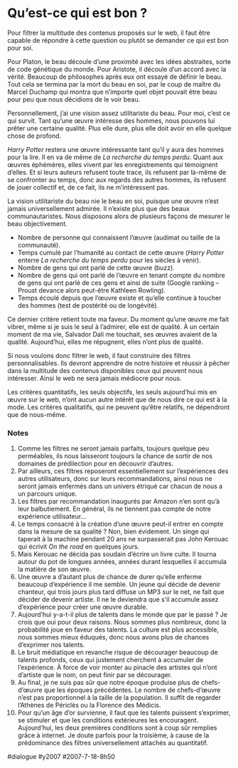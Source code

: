 # Qu’est-ce qui est bon ?

Pour filtrer la multitude des contenus proposés sur le web, il faut être capable de répondre à cette question ou plutôt se demander ce qui est bon pour soi.

Pour Platon, le beau découle d’une proximité avec les idées abstraites, sorte de code génétique du monde. Pour Aristote, il découle d’un accord avec la vérité. Beaucoup de philosophes après eux ont essayé de définir le beau. Tout cela se termina par la mort du beau en soi, par le coup de maître du Marcel Duchamp qui montra que n’importe quel objet pouvait être beau pour peu que nous décidions de le voir beau.

Personnellement, j’ai une vision assez utilitariste du beau. Pour moi, c’est ce qui survit. Tant qu’une œuvre intéresse des hommes, nous pouvons lui prêter une certaine qualité. Plus elle dure, plus elle doit avoir en elle quelque chose de profond.

*Harry Potter* restera une œuvre intéressante tant qu’il y aura des hommes pour la lire. Il en va de même de *La recherche du temps perdu*. Quant aux œuvres éphémères, elles vivent par les enregistrements qui témoignent d’elles. Et si leurs auteurs refusent toute trace, ils refusent par là-même de se confronter au temps, donc aux regards des autres hommes, ils refusent de jouer collectif et, de ce fait, ils ne m’intéressent pas.

La vision utilitariste du beau nie le beau en soi, puisque une œuvre n’est jamais universellement admirée. Il n’existe plus que des beaux communautaristes. Nous disposons alors de plusieurs façons de mesurer le beau objectivement.

* Nombre de personne qui connaissent l’œuvre (audimat ou taille de la communauté).
* Temps cumulé par l’humanité au contact de cette œuvre (*Harry Potter* enterre *La recherche du temps perdu* pour les siècles à venir).
* Nombre de gens qui ont parlé de cette œuvre (buzz).
* Nombre de gens qui ont parlé de l’œuvre en tenant compte du nombre de gens qui ont parlé de ces gens et ainsi de suite (Google ranking – Proust devance alors peut-être Kathleen Rowling).
* Temps écoulé depuis que l’œuvre existe et qu’elle continue à toucher des hommes (test de postérité ou de longévité).

Ce dernier critère retient toute ma faveur. Du moment qu’une œuvre me fait vibrer, même si je suis le seul à l’admirer, elle est de qualité. À un certain moment de ma vie, Salvador Dali me touchait, ses œuvres avaient de la qualité. Aujourd’hui, elles me répugnent, elles n’ont plus de qualité.

Si nous voulons donc filtrer le web, il faut construire des filtres personnalisables. Ils devront apprendre de notre histoire et réussir à pêcher dans la multitude des contenus disponibles ceux qui peuvent nous intéresser. Ainsi le web ne sera jamais médiocre pour nous.

Les critères quantitatifs, les seuls objectifs, les seuls aujourd’hui mis en œuvre sur le web, n’ont aucun autre intérêt que de nous dire ce qui est à la mode. Les critères qualitatifs, qui ne peuvent qu’être relatifs, ne dépendront que de nous-même.

### Notes

1. Comme les filtres ne seront jamais parfaits, toujours quelque peu perméables, ils nous laisseront toujours la chance de sortir de nos domaines de prédilection pour en découvrir d’autres.
2. Par ailleurs, ces filtres reposeront essentiellement sur l’expériences des autres utilisateurs, donc sur leurs recommandations, ainsi nous ne seront jamais enfermés dans un univers étriqué car chacun de nous a un parcours unique.
3. Les filtres par recommandation inaugurés par Amazon n’en sont qu’à leur balbutiement. En général, ils ne tiennent pas compte de notre expérience utilisateur…
4. Le temps consacré à la création d’une œuvre peut-il entrer en compte dans la mesure de sa qualité ? Non, bien évidement. Un singe qui taperait à la machine pendant 20 ans ne surpasserait pas John Kerouac qui écrivit *On the road* en quelques jours.
5. Mais Kerouac ne décida pas soudain d’écrire un livre culte. Il tourna autour du pot de longues années, années durant lesquelles il accumula la matière de son œuvre.
6. Une œuvre a d’autant plus de chance de durer qu’elle enferme beaucoup d’expérience il me semble. Un jeune qui décide de devenir chanteur, qui trois jours plus tard diffuse un MP3 sur le net, ne fait que décider de devenir artiste. Il ne le deviendra que s’il accumule assez d’expérience pour créer une œuvre durable.
7. Aujourd’hui y-a-t-il plus de talents dans le monde que par le passé ? Je crois que oui pour deux raisons. Nous sommes plus nombreux, donc la probabilité joue en faveur des talents. La culture est plus accessible, nous sommes mieux éduqués, donc nous avons plus de chances d’exprimer nos talents.
8. Le bruit médiatique en revanche risque de décourager beaucoup de talents profonds, ceux qui justement cherchent à accumuler de l’expérience. À force de voir monter au pinacle des artistes qui n’ont d’artiste que le nom, on peut finir par se décourager.
9. Au final, je ne suis pas sûr que notre époque produise plus de chefs-d’œuvre que les époques précédentes. Le nombre de chefs-d’œuvre n’est pas proportionnel à la taille de la population. Il suffit de regarder l’Athènes de Périclès ou la Florence des Médicis.
10. Pour qu’un âge d’or survienne, il faut que les talents puissent s’exprimer, se stimuler et que les conditions extérieures les encouragent. Aujourd’hui, les deux premières conditions sont à coup sûr remplies grâce à internet. Je doute parfois pour la troisième, à cause de la prédominance des filtres universellement attachés au quantitatif.


#dialogue #y2007 #2007-7-18-8h50
